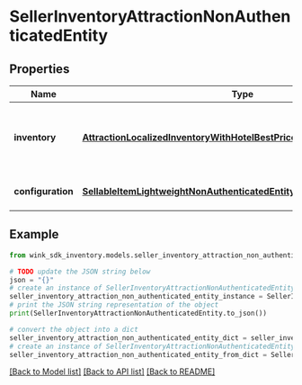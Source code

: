 # SellerInventoryAttractionNonAuthenticatedEntity


## Properties

Name | Type | Description | Notes
------------ | ------------- | ------------- | -------------
**inventory** | [**AttractionLocalizedInventoryWithHotelBestPriceNonAuthenticatedEntity**](AttractionLocalizedInventoryWithHotelBestPriceNonAuthenticatedEntity.md) | Property details along with the priced attraction record. | [optional] 
**configuration** | [**SellableItemLightweightNonAuthenticatedEntity**](SellableItemLightweightNonAuthenticatedEntity.md) | Identifier inventory record | [optional] 

## Example

```python
from wink_sdk_inventory.models.seller_inventory_attraction_non_authenticated_entity import SellerInventoryAttractionNonAuthenticatedEntity

# TODO update the JSON string below
json = "{}"
# create an instance of SellerInventoryAttractionNonAuthenticatedEntity from a JSON string
seller_inventory_attraction_non_authenticated_entity_instance = SellerInventoryAttractionNonAuthenticatedEntity.from_json(json)
# print the JSON string representation of the object
print(SellerInventoryAttractionNonAuthenticatedEntity.to_json())

# convert the object into a dict
seller_inventory_attraction_non_authenticated_entity_dict = seller_inventory_attraction_non_authenticated_entity_instance.to_dict()
# create an instance of SellerInventoryAttractionNonAuthenticatedEntity from a dict
seller_inventory_attraction_non_authenticated_entity_from_dict = SellerInventoryAttractionNonAuthenticatedEntity.from_dict(seller_inventory_attraction_non_authenticated_entity_dict)
```
[[Back to Model list]](../README.md#documentation-for-models) [[Back to API list]](../README.md#documentation-for-api-endpoints) [[Back to README]](../README.md)


